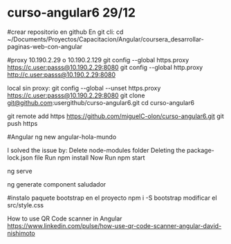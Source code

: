 # curso-angular6 29/12
#crear repositorio en github
En git cli:
cd  ~/Documents/Proyectos/Capacitacion/Angular/coursera_desarrollar-paginas-web-con-angular 

#proxy 10.190.2.29 o 10.190.2.129
git config --global https.proxy https://c.user:passs@10.190.2.29:8080
git config --global http.proxy http://c.user:passs@10.190.2.29:8080


local sin proxy:
git config --global --unset https.proxy https://c.user:passs@10.190.2.29:8080
git clone git@github.com:usergithub/curso-angular6.git
cd curso-angular6  

git remote add https https://github.com/miguelC-olon/curso-angular6.git
git push https

#Angular
ng new angular-hola-mundo

I solved the issue by:
Delete node-modules folder
Deleting the package-lock.json file
Run npm install
Now Run npm start

ng serve

ng generate component saludador

#instalo paquete bootstrap en el proyecto
npm i -S bootstrap
modificar el src/style.css 


How to use QR Code scanner in Angular
https://www.linkedin.com/pulse/how-use-qr-code-scanner-angular-david-nishimoto
